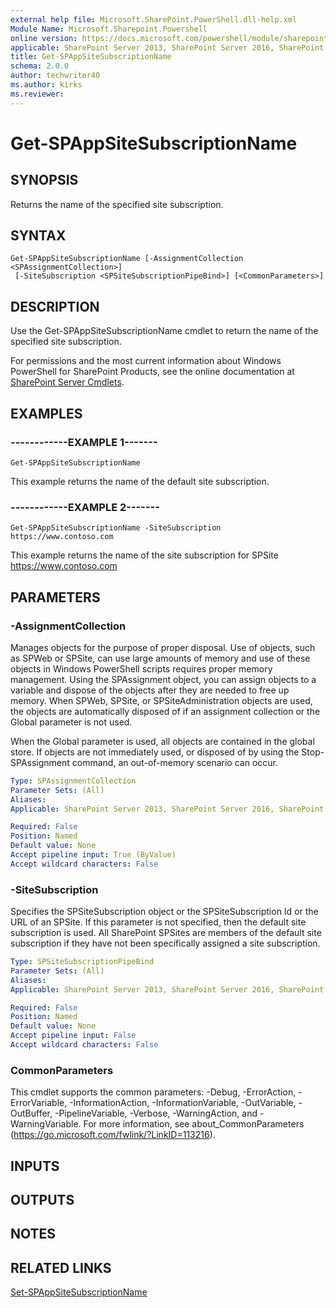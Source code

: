 ```yaml
---
external help file: Microsoft.SharePoint.PowerShell.dll-help.xml
Module Name: Microsoft.Sharepoint.Powershell
online version: https://docs.microsoft.com/powershell/module/sharepoint-server/get-spappsitesubscriptionname
applicable: SharePoint Server 2013, SharePoint Server 2016, SharePoint Server 2019
title: Get-SPAppSiteSubscriptionName
schema: 2.0.0
author: techwriter40
ms.author: kirks
ms.reviewer:
---
```


# Get-SPAppSiteSubscriptionName

## SYNOPSIS

Returns the name of the specified site subscription.



## SYNTAX

```
Get-SPAppSiteSubscriptionName [-AssignmentCollection <SPAssignmentCollection>]
 [-SiteSubscription <SPSiteSubscriptionPipeBind>] [<CommonParameters>]
```

## DESCRIPTION
Use the Get-SPAppSiteSubscriptionName cmdlet to return the name of the specified site subscription.

For permissions and the most current information about Windows PowerShell for SharePoint Products, see the online documentation at [SharePoint Server Cmdlets](https://docs.microsoft.com/powershell/sharepoint/sharepoint-server/sharepoint-server-cmdlets).

## EXAMPLES

### ------------EXAMPLE 1------- 
```
Get-SPAppSiteSubscriptionName
```

This example returns the name of the default site subscription.

### ------------EXAMPLE 2------- 
```
Get-SPAppSiteSubscriptionName -SiteSubscription https://www.contoso.com
```

This example returns the name of the site subscription for SPSite https://www.contoso.com

## PARAMETERS

### -AssignmentCollection
Manages objects for the purpose of proper disposal.
Use of objects, such as SPWeb or SPSite, can use large amounts of memory and use of these objects in Windows PowerShell scripts requires proper memory management.
Using the SPAssignment object, you can assign objects to a variable and dispose of the objects after they are needed to free up memory.
When SPWeb, SPSite, or SPSiteAdministration objects are used, the objects are automatically disposed of if an assignment collection or the Global parameter is not used.

When the Global parameter is used, all objects are contained in the global store.
If objects are not immediately used, or disposed of by using the Stop-SPAssignment command, an out-of-memory scenario can occur.

```yaml
Type: SPAssignmentCollection
Parameter Sets: (All)
Aliases: 
Applicable: SharePoint Server 2013, SharePoint Server 2016, SharePoint Server 2019

Required: False
Position: Named
Default value: None
Accept pipeline input: True (ByValue)
Accept wildcard characters: False
```

### -SiteSubscription
Specifies the SPSiteSubscription object or the SPSiteSubscription Id or the URL of an SPSite.
If this parameter is not specified, then the default site subscription is used.
All SharePoint SPSites are members of the default site subscription if they have not been specifically assigned a site subscription.

```yaml
Type: SPSiteSubscriptionPipeBind
Parameter Sets: (All)
Aliases: 
Applicable: SharePoint Server 2013, SharePoint Server 2016, SharePoint Server 2019

Required: False
Position: Named
Default value: None
Accept pipeline input: False
Accept wildcard characters: False
```

### CommonParameters
This cmdlet supports the common parameters: -Debug, -ErrorAction, -ErrorVariable, -InformationAction, -InformationVariable, -OutVariable, -OutBuffer, -PipelineVariable, -Verbose, -WarningAction, and -WarningVariable. For more information, see about_CommonParameters (https://go.microsoft.com/fwlink/?LinkID=113216).

## INPUTS

## OUTPUTS

## NOTES

## RELATED LINKS

[Set-SPAppSiteSubscriptionName](Set-SPAppSiteSubscriptionName.md)

